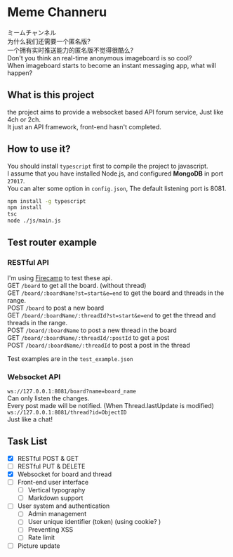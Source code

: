 # Meme Channeru
ミームチャンネル  
为什么我们还需要一个匿名版?  
一个拥有实时推送能力的匿名版不觉得很酷么?  
Don't you think an real-time anonymous imageboard is so cool?  
When imageboard starts to become an instant messaging app, what will happen? 
## What is this project
the project aims to provide a websocket based API forum service, Just like 4ch or 2ch.  
It just an API framework, front-end hasn't completed.  
## How to use it? 
You should install `typescript` first to compile the project to javascript.  
I assume that you have installed Node.js, and configured **MongoDB** in port `27017`.  
You can alter some option in `config.json`, The default listening port is 8081.  
```bash
npm install -g typescript
npm install
tsc
node ./js/main.js 
```
## Test router example
### RESTful API
I'm using [Firecamp](https://firecamp.io/) to test these api.  
GET `/board` to get all the board. (without thread)  
GET `/board/:boardName?st=start&e=end` to get the board and threads in the range.  
POST `/board` to post a new board  
GET `/board/:boardName/:threadId?st=start&e=end` to get the thread and threads in the range.  
POST `/board/:boardName` to post a new thread in the board  
GET `/board/:boardName/:threadId/:postId` to get a post  
POST `/board/:boardName/:threadId` to post a post in the thread  

Test examples are in the `test_example.json`
### Websocket API
`ws://127.0.0.1:8081/board?name=board_name`  
Can only listen the changes.  
Every post made will be notified. (When Thread.lastUpdate is modified)  
`ws://127.0.0.1:8081/thread?id=ObjectID`  
Just like a chat!  
## Task List
- [x] RESTful POST & GET
- [ ] RESTful PUT & DELETE
- [x] Websocket for board and thread
- [ ] Front-end user interface
  - [ ] Vertical typography
  - [ ] Markdown support
- [ ] User system and authentication
  - [ ] Admin management
  - [ ] User unique identifier (token) (using cookie? )
  - [ ] Preventing XSS
  - [ ] Rate limit
- [ ] Picture update

